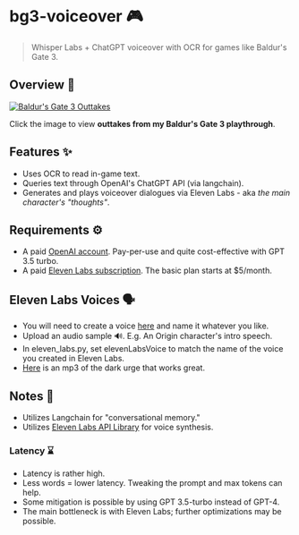 # bg3-voiceover :video_game:
> Whisper Labs + ChatGPT voiceover with OCR for games like Baldur's Gate 3.

## Overview :movie_camera:
[![Baldur's Gate 3 Outtakes](https://img.youtube.com/vi/bOrfytcX8mM/0.jpg)](https://youtu.be/bOrfytcX8mM?si=Z8GBHDHv-Qobd8Va)

Click the image to view **outtakes from my Baldur's Gate 3 playthrough**.

## Features :sparkles:
  - Uses OCR to read in-game text.
  - Queries text through OpenAI's ChatGPT API (via langchain).
  - Generates and plays voiceover dialogues via Eleven Labs - aka *the main character's "thoughts"*.

## Requirements :gear:
  - A paid [OpenAI account](https://tinyurl.com/euxs2xvw). Pay-per-use and quite cost-effective with GPT 3.5 turbo.
  - A paid [Eleven Labs subscription](https://elevenlabs.io). The basic plan starts at $5/month.

## Eleven Labs Voices 🗣️
  - You will need to create a voice [here](https://elevenlabs.io/speech-synthesis) and name it whatever you like.
  - Upload an audio sample 🔊. E.g. An Origin character's intro speech.
  - In eleven_labs.py, set elevenLabsVoice to match the name of the voice you created in Eleven Labs.
  - [Here](https://drive.google.com/file/d/1EkhfnwoT35_5EXy6-qTIZ5GesXWiber6/view?usp=sharing) is an mp3 of the dark urge that works great.

## Notes :memo:
  - Utilizes Langchain for "conversational memory."
  - Utilizes [Eleven Labs API Library](https://github.com/lugia19/elevenlabslib) for voice synthesis.

### Latency :hourglass:
  - Latency is rather high.
  - Less words = lower latency. Tweaking the prompt and max tokens can help.
  - Some mitigation is possible by using GPT 3.5-turbo instead of GPT-4.
  - The main bottleneck is with Eleven Labs; further optimizations may be possible.
